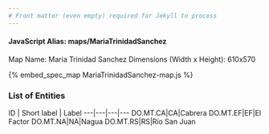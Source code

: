 ```yaml
---
# Front matter (even empty) required for Jekyll to process
---
```


#### JavaScript Alias: maps/MariaTrinidadSanchez

Map Name: Maria Trinidad Sanchez
Dimensions (Width x Height): 610x570



{% embed_spec_map MariaTrinidadSanchez-map.js %}

### List of Entities

ID | Short label | Label
---|---|---|---
DO.MT.CA|CA|Cabrera
DO.MT.EF|EF|El Factor
DO.MT.NA|NA|Nagua
DO.MT.RS|RS|Río San Juan